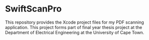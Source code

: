 # SwiftScanPro
This repository provides the Xcode project files for my PDF scanning application. This project forms part of final year thesis project at the Department of Electrical Engineering at the University of Cape Town.
